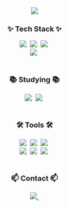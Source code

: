 <div align="center">
  <img src="https://capsule-render.vercel.app/api?type=rect&color=0:1e90ff,50:4169e1,100:87cefa&height=150&section=header&text=It's%20YJChoi's%20GitHub&fontSize=50" />
</div>

<h3 align="center">✨ Tech Stack ✨</h3>
<div align="center">
  <img src="https://img.shields.io/badge/html5-E34F26.svg?style=for-the-badge&logo=html5&logoColor=white" />&nbsp
  <img src="https://img.shields.io/badge/css3-1572B6.svg?style=for-the-badge&logo=css3&logoColor=white" />&nbsp
  <img src="https://img.shields.io/badge/javascript-F7DF1E.svg?style=for-the-badge&logo=javascript&logoColor=20232a" />&nbsp
</div>

<div align="center">
  <img src="https://img.shields.io/badge/Java-007396?style=for-the-badge&logo=OpenJDK&logoColor=white" />&nbsp
</div>

<br>

<h3 align="center">📚 Studying 📚</h3>
<div align="center">
  <img src="https://img.shields.io/badge/python-3670A0?style=for-the-badge&logo=python&logoColor=ffdd54" />&nbsp
  <img src="https://img.shields.io/badge/react-20232a.svg?style=for-the-badge&logo=react&logoColor=61DAFB" />&nbsp
</div>

<br>

<h3 align="center">🛠 Tools 🛠</h3>
<div align="center">
  <img src="https://img.shields.io/badge/STS3-2C2C32.svg?style=for-the-badge&logo=Spring&logoColor=6DB33F" />&nbsp
  <img src="https://img.shields.io/badge/VSCode-2C2C32.svg?style=for-the-badge&logo=visual-studio-code&logoColor=22ABF3" />&nbsp
  <img src="https://img.shields.io/badge/OracleSQLDeveloper-000000.svg?style=for-the-badge&logoColor=ffffff" />&nbsp
</div>

<div align="center">
  <img src="https://img.shields.io/badge/github-181717.svg?style=for-the-badge&logo=github&logoColor=#0052CC" />&nbsp
  <img src="https://img.shields.io/badge/Sourcetree-0052CC.svg?style=for-the-badge&logoColor=white" />&nbsp
  <img src="https://img.shields.io/badge/Notion-F3F3F3.svg?style=for-the-badge&logo=notion&logoColor=black" />&nbsp
</div>

<br>

<h3 align="center">📫 Contact 📫</h3>
<div align="center">
  <a href="mailto:duswl47593@gmail.com">
    <img
      src="https://img.shields.io/badge/duswl4759@gmail.com-D14836?style=for-the-badge&logo=gmail&logoColor=white"/>&nbsp
  </a>
</div>


